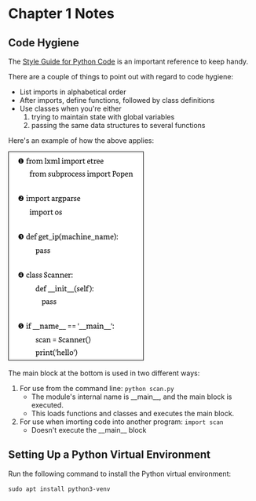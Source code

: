 # Chapter 1 Notes

## Code Hygiene
The [Style Guide for Python Code](https://peps.python.org/pep-0008/) is an important reference to keep handy.

There are a couple of things to point out with regard to code hygiene:

- List imports in alphabetical order
- After imports, define functions, followed by class definitions
- Use classes when you're either
  1. trying to maintain state with global variables
  2. passing the same data structures to several functions

Here's an example of how the above applies:

![](/ch1/img/code1.png)

The main block at the bottom is used in two different ways:
1. For use from the command line: ```python scan.py```
    - The module's internal name is \_\_main__, and the main block is executed.
    - This loads functions and classes and executes the main block.
2. For use when imorting code into another program: ```import scan```
    - Doesn't execute the \_\_main__ block

## Setting Up a Python Virtual Environment
Run the following command to install the Python virtual environment:  
  ```shell
  sudo apt install python3-venv
  ```
